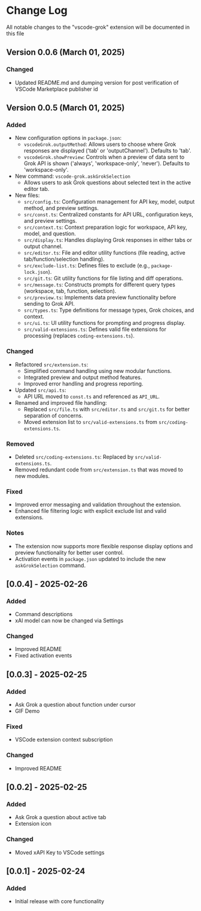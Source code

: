 # Change Log

All notable changes to the "vscode-grok" extension will be documented in this file

## Version 0.0.6 (March 01, 2025)

### Changed

- Updated README.md and dumping version for post verification of VSCode Marketplace publisher id

## Version 0.0.5 (March 01, 2025)

### Added

- New configuration options in `package.json`:
  - `vscodeGrok.outputMethod`: Allows users to choose where Grok responses are displayed ('tab' or 'outputChannel'). Defaults to 'tab'.
  - `vscodeGrok.showPreview`: Controls when a preview of data sent to Grok API is shown ('always', 'workspace-only', 'never'). Defaults to 'workspace-only'.
- New command: `vscode-grok.askGrokSelection`
  - Allows users to ask Grok questions about selected text in the active editor tab.
- New files:
  - `src/config.ts`: Configuration management for API key, model, output method, and preview settings.
  - `src/const.ts`: Centralized constants for API URL, configuration keys, and preview settings.
  - `src/context.ts`: Context preparation logic for workspace, API key, model, and question.
  - `src/display.ts`: Handles displaying Grok responses in either tabs or output channel.
  - `src/editor.ts`: File and editor utility functions (file reading, active tab/function/selection handling).
  - `src/exclude-list.ts`: Defines files to exclude (e.g., `package-lock.json`).
  - `src/git.ts`: Git utility functions for file listing and diff operations.
  - `src/message.ts`: Constructs prompts for different query types (workspace, tab, function, selection).
  - `src/preview.ts`: Implements data preview functionality before sending to Grok API.
  - `src/types.ts`: Type definitions for message types, Grok choices, and context.
  - `src/ui.ts`: UI utility functions for prompting and progress display.
  - `src/valid-extensions.ts`: Defines valid file extensions for processing (replaces `coding-extensions.ts`).

### Changed

- Refactored `src/extension.ts`:
  - Simplified command handling using new modular functions.
  - Integrated preview and output method features.
  - Improved error handling and progress reporting.
- Updated `src/api.ts`:
  - API URL moved to `const.ts` and referenced as `API_URL`.
- Renamed and improved file handling:
  - Replaced `src/file.ts` with `src/editor.ts` and `src/git.ts` for better separation of concerns.
  - Moved extension list to `src/valid-extensions.ts` from `src/coding-extensions.ts`.

### Removed

- Deleted `src/coding-extensions.ts`: Replaced by `src/valid-extensions.ts`.
- Removed redundant code from `src/extension.ts` that was moved to new modules.

### Fixed

- Improved error messaging and validation throughout the extension.
- Enhanced file filtering logic with explicit exclude list and valid extensions.

### Notes

- The extension now supports more flexible response display options and preview functionality for better user control.
- Activation events in `package.json` updated to include the new `askGrokSelection` command.

## [0.0.4] - 2025-02-26

### Added

- Command descriptions
- xAI model can now be changed via Settings

### Changed

- Improved README
- Fixed activation events

## [0.0.3] - 2025-02-25

### Added

- Ask Grok a question about function under cursor
- GIF Demo

### Fixed

- VSCode extension context subscription

### Changed

- Improved README

## [0.0.2] - 2025-02-25

### Added

- Ask Grok a question about active tab
- Extension icon

### Changed

- Moved xAPI Key to VSCode settings

## [0.0.1] - 2025-02-24

### Added

- Initial release with core functionality
